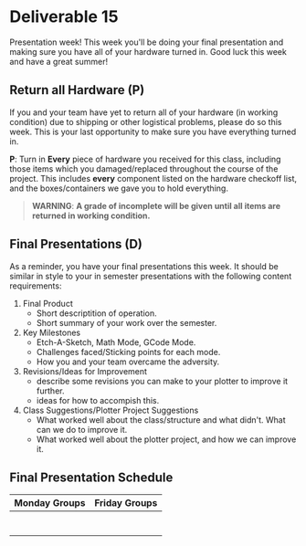 # Deliverable 15

Presentation week! This week you'll be doing your final presentation and making sure you have all of your hardware turned in. Good luck this week and have a great summer!

## Return all Hardware (P)

If you and your team have yet to return all of your hardware (in working condition) due to shipping or other logistical problems, please do so this week. This is your last opportunity to make sure you have everything turned in.

**P**: Turn in **Every** piece of hardware you received for this class, including those items which you damaged/replaced throughout the course of the project. This includes **every** component listed on the hardware checkoff list, and the boxes/containers we gave you to hold everything.  

> **WARNING**: **A grade of incomplete will be given until all items are returned in working condition.**

## Final Presentations (D)

As a reminder, you have your final presentations this week. It should be similar in style to your in semester presentations with the following content requirements:

1. Final Product
    - Short descriptition of operation.
    - Short summary of your work over the semester.
2. Key Milestones
    - Etch-A-Sketch, Math Mode, GCode Mode.
    - Challenges faced/Sticking points for each mode.
    - How you and your team overcame the adversity.
3. Revisions/Ideas for Improvement
    - describe some revisions you can make to your plotter to improve it further.
    - ideas for how to accompish this.
4. Class Suggestions/Plotter Project Suggestions
    - What worked well about the class/structure and what didn't. What can we do to improve it.
    - What worked well about the plotter project, and how we can improve it.

## Final Presentation Schedule

| Monday Groups | Friday Groups |
| ------------- | ------------- |
|               |               |
|               |               |
|               |               |
|               |               |
|               |               |
|               |               |
|               |               |